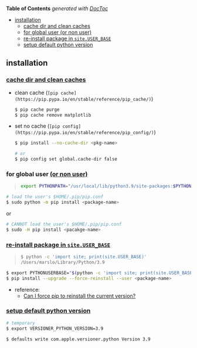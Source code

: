 <!-- START doctoc generated TOC please keep comment here to allow auto update -->
<!-- DON'T EDIT THIS SECTION, INSTEAD RE-RUN doctoc TO UPDATE -->
**Table of Contents**  *generated with [DocToc](https://github.com/thlorenz/doctoc)*

- [installation](#installation)
  - [cache dir and clean caches](#cache-dir-and-clean-caches)
  - [for global user (or non user)](#for-global-user-or-non-user)
  - [re-install package in `site.USER_BASE`](#re-install-package-in-siteuser_base)
  - [setup default python version](#setup-default-python-version)

<!-- END doctoc generated TOC please keep comment here to allow auto update -->

## installation

### [cache dir and clean caches](https://stackoverflow.com/a/61762308/2940319)
- clean cache (`[pip cache](https://pip.pypa.io/en/stable/reference/pip_cache/)`)
  ```bash
  $ pip cache purge
  $ pip cache remove matplotlib
  ```
- set no cache (`[pip config](https://pip.pypa.io/en/stable/reference/pip_config/)`)
  ```bash
  $ pip install --no-cache-dir <pkg-name>

  # or
  $ pip config set global.cache-dir false
  ```


### for global user [(or non user)](https://docs.python.org/3/using/cmdline.html#envvar-PYTHONNOUSERSITE)
> ```bash
> export PYTHONPATH="/usr/local/lib/python3.9/site-packages:$PYTHONPATH"
> ```

```bash
# load the user's $HOME/.pip/pip.conf
$ sudo python -m pip install <package-name>
```
or

```bash
# CANNOT load the user's $HOME/.pip/pip.conf
$ sudo -H pip install <pacakge-name>
```

### [re-install package in `site.USER_BASE`](https://docs.python.org/3/using/cmdline.html#envvar-PYTHONUSERBASE)
> ```bash
> $ python -c 'import site; print(site.USER_BASE)'
> /Users/marslo/Library/Python/3.9
> ```

```bash
$ export PYTHONUSERBASE="$(python -c 'import site; print(site.USER_BASE)')"
$ pip install --upgrade --force-reinstall --user <package-name>
```
- reference:
  - [Can I force pip to reinstall the current version?](https://stackoverflow.com/a/19549035/2940319)

### [setup default python version](https://stackoverflow.com/a/7000324/2940319)
``` bash
# temporary
$ export VERSIONER_PYTHON_VERSION=3.9

$ defaults write com.apple.versioner.python Version 3.9
```
